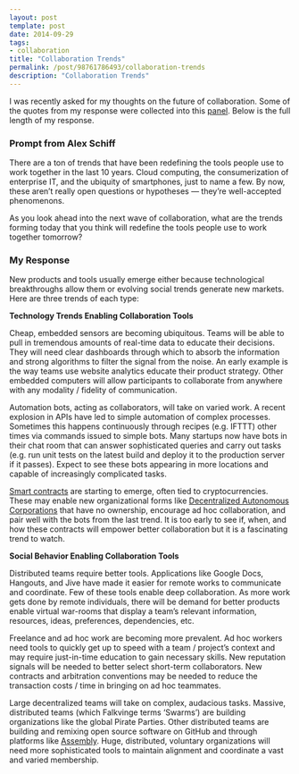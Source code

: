 ```yaml
---
layout: post
template: post
date: 2014-09-29
tags:
- collaboration
title: "Collaboration Trends"
permalink: /post/98761786493/collaboration-trends
description: "Collaboration Trends"
---
```

I was recently asked for my thoughts on the future of collaboration. Some of the quotes from my response were collected into this [panel](https://medium.com/@alexschiff/collaboration-3-0-7010281f1426). Below is the full length of my response.

### Prompt from Alex Schiff

There are a ton of trends that have been redefining the tools people use to work together in the last 10 years. Cloud computing, the consumerization of enterprise IT, and the ubiquity of smartphones, just to name a few. By now, these aren’t really open questions or hypotheses — they’re well-accepted phenomenons.

As you look ahead into the next wave of collaboration, what are the trends forming today that you think will redefine the tools people use to work together tomorrow?

### My Response

New products and tools usually emerge either because technological breakthroughs allow them or evolving social trends generate new markets. Here are three trends of each type:

**Technology Trends Enabling Collaboration Tools**

Cheap, embedded sensors are becoming ubiquitous. Teams will be able to pull in tremendous amounts of real-time data to educate their decisions. They will need clear dashboards through which to absorb the information and strong algorithms to filter the signal from the noise. An early example is the way teams use website analytics educate their product strategy. Other embedded computers will allow participants to collaborate from anywhere with any modality / fidelity of communication.

Automation bots, acting as collaborators, will take on varied work. A recent explosion in APIs have led to simple automation of complex processes. Sometimes this happens continuously through recipes (e.g. IFTTT) other times via commands issued to simple bots. Many startups now have bots in their chat room that can answer sophisticated queries and carry out tasks (e.g. run unit tests on the latest build and deploy it to the production server if it passes). Expect to see these bots appearing in more locations and capable of increasingly complicated tasks.

[Smart contracts](https://en.wikipedia.org/wiki/Smart_contract) are starting to emerge, often tied to cryptocurrencies. These may enable new organizational forms like [Decentralized Autonomous Corporations](https://en.wikipedia.org/wiki/Decentralized_Autonomous_Organization) that have no ownership, encourage ad hoc collaboration, and pair well with the bots from the last trend. It is too early to see if, when, and how these contracts will empower better collaboration but it is a fascinating trend to watch.

**Social Behavior Enabling Collaboration Tools**

Distributed teams require better tools. Applications like Google Docs, Hangouts, and Jive have made it easier for remote works to communicate and coordinate. Few of these tools enable deep collaboration. As more work gets done by remote individuals, there will be demand for better products enable virtual war-rooms that display a team’s relevant information, resources, ideas, preferences, dependencies, etc.

Freelance and ad hoc work are becoming more prevalent. Ad hoc workers need tools to quickly get up to speed with a team / project’s context and may require just-in-time education to gain necessary skills. New reputation signals will be needed to better select short-term collaborators. New contracts and arbitration conventions may be needed to reduce the transaction costs / time in bringing on ad hoc teammates.

Large decentralized teams will take on complex, audacious tasks. Massive, distributed teams (which Falkvinge terms ‘Swarms’) are building organizations like the global Pirate Parties. Other distributed teams are building and remixing open source software on GitHub and through platforms like [Assembly](https://assembly.com/discover). Huge, distributed, voluntary organizations will need more sophisticated tools to maintain alignment and coordinate a vast and varied membership.